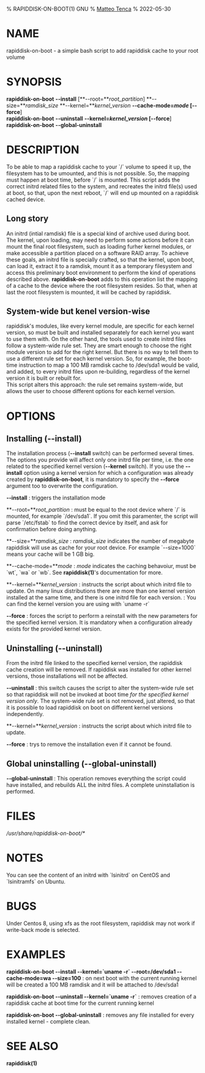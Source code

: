 % RAPIDDISK-ON-BOOT(1) GNU
% [Matteo Tenca](https://github.com/matteotenca)
% 2022-05-30

# NAME
rapiddisk-on-boot - a simple bash script to add rapiddisk cache to your root volume

# SYNOPSIS
**rapiddisk-on-boot** **\-\-install** [**\-\-root=***root_partition*] **\-\-size=***ramdisk_size* **\-\-kernel=***kernel_version* **\-\-cache-mode=***mode* [**\-\-force**]\
**rapiddisk-on-boot** **\-\-uninstall** **\-\-kernel=***kernel_version* [**\-\-force**]\
**rapiddisk-on-boot** **\-\-global-uninstall**

# DESCRIPTION
To be able to map a rapiddisk cache to your \`/\` volume to speed it up,
the filesystem has to be umounted, and this is not possible. So, the
mapping must happen at boot time, before \`/\` is mounted. This script
adds the correct initrd related files to the system, and recreates the
initrd file(s) used at boot, so that, upon the next reboot, \`/\` will
end up mounted on a rapiddisk cached device.

## Long story

An initrd (intial ramdisk) file is a special kind of archive used during boot. The kernel, upon loading, may need to
perform some actions before it can mount the final root filesystem, such as loading furher kernel modules, or
make accessible a
partition placed on a software RAID array. To achieve these goals, an initrd file is specially
crafted, so that the kernel, upon boot, can load it, extract it to a ramdisk, mount it as a temporary
filesystem and access this preliminary boot environment to perform the kind of operations described above.
**rapiddisk-on-boot** adds to this operation list the mapping of a cache to the device where the root filesystem resides. So
that, when at last the root filesystem is mounted, it will be cached by rapiddisk.

## System-wide but kenel version-wise

rapiddisk's modules, like every kernel module, are specific for each kernel version, so must be built and installed
separately for each kernel you want to use them with.
On the other hand, the tools used to create initrd files follow a system-wide rule set. They are smart enough to
choose the right module version to add for the right kernel. But there is no way to tell them to use a different rule
set for each
kernel version. So, for example, the boot-time instruction to map a 100 MB ramdisk cache to /dev/sda1 would be
valid, and added, to every initrd files upon re-building, regardless of the kernel version it is built or rebuilt
for.
\
This script alters this approach: the rule set remains system-wide, but allows the user to choose different options
for each kernel version.

# OPTIONS

## Installing (\-\-install)
The installation process (**\-\-install** switch) can be performed several times. The options you provide will affect only one initrd file per time, i.e. the one related to the specified kernel version (**\-\-kernel** switch). If you use the **\-\-install** option using a kernel version for which a configuration was already created by **rapiddisk-on-boot**, it is mandatory to specify the **\-\-force** argument too to overwrite the configuration.

**\-\-install**
: triggers the installation mode

**\-\-root=***root_partition*
:  must be equal to the root device where \`/\` is mounted, for example \`/dev/sda1\`. If you omit this paramenter, the script will parse \`/etc/fstab\` to find the correct device by itself, and ask for confirmation before doing anything.

**\-\-size=***ramdisk_size*
: *ramdisk_size* indicates the number of megabyte rapiddisk will use as cache for your root device. For example \`--size=1000\` means your cache will be 1 GB big.

**\-\-cache-mode=***mode*
: *mode* indicates the caching behavoiur, must be \`wt\`, \`wa\` or \`wb\`. See **rapiddisk(1)**'s documentation for more.

**\-\-kernel=***kernel_version*
: instructs the script about which initrd file to update. On many linux distributions there are more than one kernel version installed at the same time, and there is one initrd file for each version.
: You can find the kernel version you are using with \`uname -r\`

**\-\-force**
: forces the script to perform a reinstall with the new parameters for the specified kernel version. It is mandatory when a configuration already exists for the provided kernel version.

## Uninstalling (\-\-uninstall)
From the initrd file linked to the specified kernel version, the rapiddisk cache creation will be removed. If rapiddisk was installed for other kernel versions, those installations will not be affected.

**\-\-uninstall**
: this switch causes the script to alter the system-wide rule set so that rapiddisk will not be invoked at boot time *for the specified kernel version only*. The system-wide rule set is not removed, just altered, so that it is possible to load rapiddisk on boot on different kernel versions independently.

**\-\-kernel=***kernel_version*
: instructs the script about which initrd file to update.

**\-\-force**
: trys to remove the installation even if it cannot be found.

## Global uninstalling (\-\-global-uninstall)
**\-\-global-uninstall**
: This operation removes everything the script could have installed, and rebuilds ALL the initrd files. A complete uninstallation is performed.

# FILES
*/usr/share/rapiddisk-on-boot/\**

# NOTES
You can see the content of an initrd with \`lsinitrd\` on CentOS and \`lsinitramfs\` on Ubuntu.

# BUGS
Under Centos 8, using xfs as the root filesystem, rapiddisk may not work if write-back mode is selected.

# EXAMPLES
**rapiddisk-on-boot \-\-install \-\-kernel=\`uname -r\` \-\-root=/dev/sda1 \-\-cache-mode=wa \-\-size=100**
: on next boot with the current running kernel will be created a 100 MB ramdisk and it will be attached to /dev/sda1

**rapiddisk-on-boot \-\-uninstall \-\-kernel=\`uname -r\`**
: removes creation of a rapiddisk cache at boot time for the current running kernel

**rapiddisk-on-boot \-\-global-uninstall**
: removes any file installed for every installed kernel - complete clean.

# SEE ALSO
**rapiddisk(1)**
